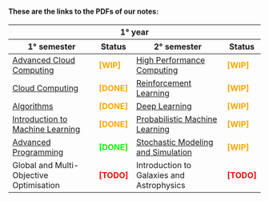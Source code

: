 #### These are the links to the PDFs of our notes:
<table>
  <thead>
    <tr>
      <th colspan="4" style="text-align: center;">1° year</th>
    </tr>
    <tr>
      <th>1° semester</th>
      <th>Status</th>
      <th>2° semester</th>
      <th>Status</th>
    </tr>
  </thead>
  <tbody>
    <tr>
      <td><a href="https://raw.githubusercontent.com/Spina02/SDIC-DSAI-Notes/main/Advanced%20Cloud%20Computing/main.pdf">Advanced Cloud Computing</a></td>
      <td><strong><span style="color: orange;">[WIP]</span></strong></td>
      <td><a href="https://raw.githubusercontent.com/Spina02/SDIC-DSAI-Notes/main/High%20Performance%20Computing/main.pdf">High Performance Computing</a></td>
      <td><strong><span style="color: orange;">[WIP]</span></strong></td>
    </tr>
    <tr>
      <td><a href="https://raw.githubusercontent.com/Spina02/SDIC-DSAI-Notes/main/Cloud%20Computing/main.pdf">Cloud Computing</a></td>
      <td><strong><span style="color: orange;">[DONE]</span></strong></td>
      <td><a href="https://raw.githubusercontent.com/Spina02/SDIC-DSAI-Notes/main/Reinforcement%20Learning/main.pdf">Reinforcement Learning</a></td>
      <td><strong><span style="color: orange;">[WIP]</span></strong></td>
    </tr>
    <tr>
      <td><a href="https://raw.githubusercontent.com/Spina02/SDIC-DSAI-Notes/refs/heads/main/Algorithms/main.pdf">Algorithms</a></td>
      <td><strong><span style="color: orange;">[DONE]</span></strong></td>
      <td><a href="https://raw.githubusercontent.com/Spina02/SDIC-DSAI-Notes/refs/heads/main/Deep%20Learning/main.pdf">Deep Learning</a></td>
      <td><strong><span style="color: orange;">[WIP]</span></strong></td>
    </tr>
    <tr>
      <td><a href="https://raw.githubusercontent.com/Spina02/SDIC-DSAI-Notes/main/Introduction%20to%20ML/main.pdf">Introduction to Machine Learning</a></td>
      <td><strong><span style="color: orange;">[DONE]</span></strong></td>
      <td><a href="https://raw.githubusercontent.com/Spina02/SDIC-DSAI-Notes/refs/heads/main/Probabilistic%20ML/main.pdf">Probabilistic Machine Learning</a></td>
      <td><strong><span style="color: orange;">[WIP]</span></strong></td>
    </tr>
    <tr>
      <td><a href="https://raw.githubusercontent.com/Spina02/SDIC-DSAI-Notes/main/Advanced%20Programming/main.pdf">Advanced Programming</a></td>
      <td><strong><span style="color: lime;">[DONE]</span></strong></td>
      <td><a href="https://raw.githubusercontent.com/Spina02/SDIC-DSAI-Notes/refs/heads/main/Stochastic%20Modeling%20and%20Simulation/main.pdf">Stochastic Modeling and Simulation</a></td>
      <td><strong><span style="color: orange;">[WIP]</span></strong></td>
    </tr>
    <tr>
      <td>Global and Multi-Objective Optimisation</td>
      <td><strong><span style="color: red;">[TODO]</span></strong></td>
      <td>Introduction to Galaxies and Astrophysics</td>
      <td><strong><span style="color: red;">[TODO]</span></strong></td>
    </tr>
  </tbody>
</table>


<!-- <table>
  <thead>
    <tr>
      <th colspan="4" style="text-align: center;">2° year</th>
    </tr>
    <tr>
      <th>1° semester</th>
      <th>Status</th>
      <th>2° semester</th>
      <th>Status</th>
    </tr>
  </thead>
  <tbody>
    <tr>
      <td>...</td>
      <td></td>
      <td>...</td>
      <td></td>
    </tr>
  </tbody>
</table> -->